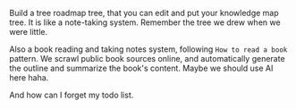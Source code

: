 Build a tree roadmap tree, that you can edit and put your knowledge map tree. It is like a note-taking system. Remember the tree we drew when we were little.

Also a book reading and taking notes system, following `How to read a book` pattern. We scrawl public book sources online, and automatically generate the outline and summarize the book's content. Maybe we should use AI here haha.

And how can I forget my todo list.